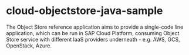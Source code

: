 # cloud-objectstore-java-sample
The Object Store reference application aims to provide a single-code line application, which can be run in SAP Cloud Platform, consuming Object Store service with different IaaS providers underneath - e.g. AWS, GCS, OpenStack, Azure.
